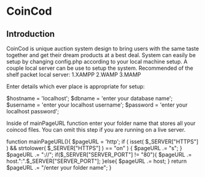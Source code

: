 CoinCod
=================

Introduction
------------

CoinCod is unique auction system design to bring users with the same taste together and get their dream products at a best deal.
System can easily be setup by changing config.php according to your local machine setup. 
A couple local server can be use to setup the system. Recommended of the shelf packet local server:
1.XAMPP
2.WAMP
3.MAMP


Enter details which ever place is appropriate for setup: 

$hostname = 'localhost';
$dbname = 'enter your database name';
$username = 'enter your localhost username';
$password = 'enter your localhost password';

Inside of mainPageURL function enter your folder name that stores all your coincod files. You can omit this step if you are running on a live server.

function mainPageURL(){
	$pageURL = 'http';
	if ( isset( $_SERVER["HTTPS"] ) && strtolower( $_SERVER["HTTPS"] ) == "on" ) {
		$pageURL .= "s";
	}
 		$pageURL .= "://";
 	if($_SERVER["SERVER_PORT"] != "80"){
  		$pageURL .= host.":".$_SERVER["SERVER_PORT"];
 	}else{
  		$pageURL .= host;
 	}
 	return $pageURL .= "/enter your folder name";
}



